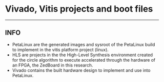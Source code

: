 # Vivado, Vitis projects and boot files
___
## INFO
* PetaLinux are the generated images and sysroot of the PetaLinux build to implement in the vitis platform project (linux).
* HLS are projects in the the High-Level Synthesis environment created for the circle algorithm to execute accelerated through the hardware of an FPGA, the ZedBoard in this research.
* Vivado contains the built hardware design to implement and use into PetaLinux.
